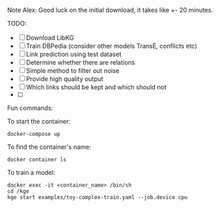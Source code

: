 Note Alex: Good luck on the initial download, it takes like +- 20 minutes.

TODO:
- [ ]  Download LibKG
- [ ]  Train DBPedia (consider other models TransE, conflicts etc)
- [ ]  Link prediction using test dataset
- [ ]  Determine whether there are relations
- [ ]  Simple method to filter out noise
- [ ]  Provide high quality output
- [ ]  Which links should be kept and which should not
- [ ]  
Fun commands:

To start the container:
```
docker-compose up
```

To find the container's name:
```
docker container ls
```

To train a model:
```
docker exec -it <container_name> /bin/sh
cd /kge
kge start examples/toy-complex-train.yaml --job.device cpu
```

